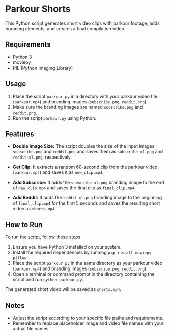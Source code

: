 # Parkour Shorts

This Python script generates short video clips with parkour footage, adds branding elements, and creates a final compilation video.

## Requirements

- Python 3
- moviepy
- PIL (Python Imaging Library)

## Usage

1. Place the script `parkour.py` in a directory with your parkour video file (`parkour.mp4`) and branding images (`subscribe.png`, `reddit.png`).
2. Make sure the branding images are named `subscribe.png` and `reddit.png`.
3. Run the script `parkour.py` using Python.

## Features

- **Double Image Size:** The script doubles the size of the input images `subscribe.png` and `reddit.png` and saves them as `subscribe-xl.png` and `reddit-xl.png`, respectively.

- **Get Clip:** It extracts a random 60-second clip from the parkour video (`parkour.mp4`) and saves it as `new_clip.mp4`.

- **Add Subscribe:** It adds the `subscribe-xl.png` branding image to the end of `new_clip.mp4` and saves the final clip as `final_clip.mp4`.

- **Add Reddit:** It adds the `reddit-xl.png` branding image to the beginning of `final_clip.mp4` for the first 5 seconds and saves the resulting short video as `shorts.mp4`.

## How to Run

To run the script, follow these steps:

1. Ensure you have Python 3 installed on your system.
2. Install the required dependencies by running `pip install moviepy pillow`.
3. Place the script `parkour.py` in the same directory as your parkour video (`parkour.mp4`) and branding images (`subscribe.png`, `reddit.png`).
4. Open a terminal or command prompt in the directory containing the script and run `python parkour.py`.

The generated short video will be saved as `shorts.mp4`.

## Notes

- Adjust the script according to your specific file paths and requirements.
- Remember to replace placeholder image and video file names with your actual file names.


